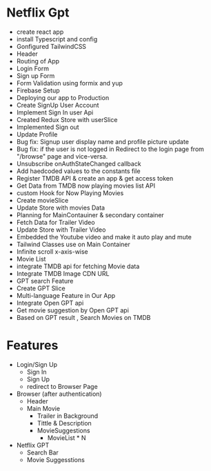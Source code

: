 # Netflix Gpt

- create react app
- install Typescript and config
- Gonfigured TailwindCSS
- Header
- Routing of App
- Login Form
- Sign up Form
- Form Validation using formix and yup
- Firebase Setup
- Deploying our app to Production
- Create SignUp User Account
- Implement Sign In user Api
- Created Redux Store with userSlice
- Implemented Sign out
- Update Profile
- Bug fix: Signup user display name and profile picture update
- Bug fix: if the user is not logged in Redirect to the login page from "/browse" page and vice-versa.
- Unsubscribe onAuthStateChanged callback
- Add haedcoded values to the constants file
- Register TMDB API & create an app & get access token
- Get Data from TMDB now playing movies list API
- custom Hook for Now Playing Movies
- Create movieSlice
- Update Store with movies Data
- Planning for MainContauiner & secondary container
- Fetch Data for Trailer Video
- Update Store with Trailer Video
- Embedded the Youtube video and make it auto play and mute 
- Tailwind Classes use on Main Container
- Infinite scroll x-axis-wise
- Movie List
- integrate TMDB api for fetching Movie data
- Integrate TMDB Image CDN URL
- GPT search Feature
- Create GPT Slice
- Multi-language Feature in Our App
- Integrate Open GPT api 
- Get movie suggestion by Open GPT api 
- Based on GPT result , Search Movies on TMDB


# Features

- Login/Sign Up
  - Sign In
  - Sign Up
  - redirect to Browser Page
- Browser (after authentication)
  - Header
  - Main Movie
    - Trailer in Background
    - Tittle & Description
    - MovieSuggestions
      - MovieList \* N
- Netflix GPT
  - Search Bar
  - Movie Suggesstions
